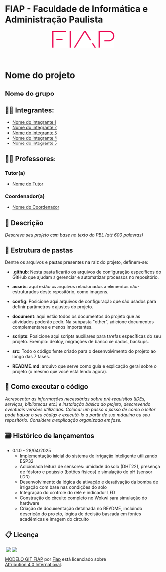 # FIAP - Faculdade de Informática e Administração Paulista

<p align="center">
<a href= "https://www.fiap.com.br/"><img src="assets/logo-fiap.png" alt="FIAP - Faculdade de Informática e Admnistração Paulista" border="0" width=40% height=40%></a>
</p>

<br>

# Nome do projeto

## Nome do grupo

## 👨‍🎓 Integrantes:

- <a href="https://www.linkedin.com/company/inova-fusca">Nome do integrante 1</a>
- <a href="https://www.linkedin.com/company/inova-fusca">Nome do integrante 2</a>
- <a href="https://www.linkedin.com/company/inova-fusca">Nome do integrante 3</a>
- <a href="https://www.linkedin.com/company/inova-fusca">Nome do integrante 4</a>
- <a href="https://www.linkedin.com/company/inova-fusca">Nome do integrante 5</a>

## 👩‍🏫 Professores:

### Tutor(a)

- <a href="https://www.linkedin.com/company/inova-fusca">Nome do Tutor</a>

### Coordenador(a)

- <a href="https://www.linkedin.com/company/inova-fusca">Nome do Coordenador</a>

## 📜 Descrição

_Descreva seu projeto com base no texto do PBL (até 600 palavras)_

## 📁 Estrutura de pastas

Dentre os arquivos e pastas presentes na raiz do projeto, definem-se:

- <b>.github</b>: Nesta pasta ficarão os arquivos de configuração específicos do GitHub que ajudam a gerenciar e automatizar processos no repositório.

- <b>assets</b>: aqui estão os arquivos relacionados a elementos não-estruturados deste repositório, como imagens.

- <b>config</b>: Posicione aqui arquivos de configuração que são usados para definir parâmetros e ajustes do projeto.

- <b>document</b>: aqui estão todos os documentos do projeto que as atividades poderão pedir. Na subpasta "other", adicione documentos complementares e menos importantes.

- <b>scripts</b>: Posicione aqui scripts auxiliares para tarefas específicas do seu projeto. Exemplo: deploy, migrações de banco de dados, backups.

- <b>src</b>: Todo o código fonte criado para o desenvolvimento do projeto ao longo das 7 fases.

- <b>README.md</b>: arquivo que serve como guia e explicação geral sobre o projeto (o mesmo que você está lendo agora).

## 🔧 Como executar o código

_Acrescentar as informações necessárias sobre pré-requisitos (IDEs, serviços, bibliotecas etc.) e instalação básica do projeto, descrevendo eventuais versões utilizadas. Colocar um passo a passo de como o leitor pode baixar o seu código e executá-lo a partir de sua máquina ou seu repositório. Considere a explicação organizada em fase._

## 🗃 Histórico de lançamentos

- 0.1.0 - 28/04/2025
  - Implementação inicial do sistema de irrigação inteligente utilizando ESP32
  - Adicionada leitura de sensores: umidade do solo (DHT22), presença de fósforo e potássio (botões físicos) e simulação de pH (sensor LDR)
  - Desenvolvimento da lógica de ativação e desativação da bomba de irrigação com base nas condições do solo
  - Integração do controle do relé e indicador LED
  - Construção do circuito completo no Wokwi para simulação do hardware
  - Criação de documentação detalhada no README, incluindo descrição do projeto, lógica de decisão baseada em fontes acadêmicas e imagem do circuito

## 📋 Licença

<img style="height:22px!important;margin-left:3px;vertical-align:text-bottom;" src="https://mirrors.creativecommons.org/presskit/icons/cc.svg?ref=chooser-v1"><img style="height:22px!important;margin-left:3px;vertical-align:text-bottom;" src="https://mirrors.creativecommons.org/presskit/icons/by.svg?ref=chooser-v1"><p xmlns:cc="http://creativecommons.org/ns#" xmlns:dct="http://purl.org/dc/terms/"><a property="dct:title" rel="cc:attributionURL" href="https://github.com/agodoi/template">MODELO GIT FIAP</a> por <a rel="cc:attributionURL dct:creator" property="cc:attributionName" href="https://fiap.com.br">Fiap</a> está licenciado sobre <a href="http://creativecommons.org/licenses/by/4.0/?ref=chooser-v1" target="_blank" rel="license noopener noreferrer" style="display:inline-block;">Attribution 4.0 International</a>.</p>
